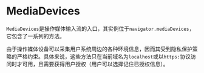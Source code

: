 # MediaDevices

`MediaDevices`是操作媒体输入流的入口，其实例位于`navigator.mediaDevices`，它包含了一系列的方法。

由于操作媒体设备可以采集用户系统周边的各种环境信息，因而其受到隐私保护策略的严格约束。具体来说，这些方法只在当前域名为`localhost`或以`https:`协议访问时才可用，且需要获得用户授权（用户可以选择记住已授权信息）。
